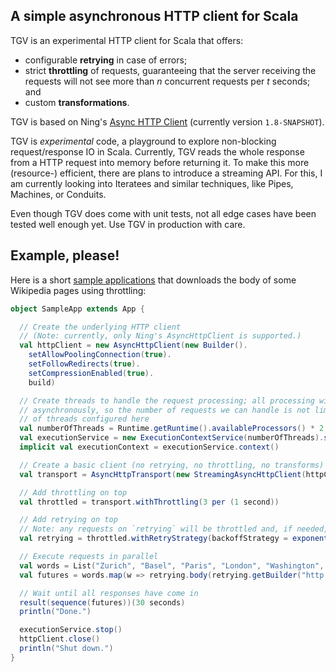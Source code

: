 ## A simple asynchronous HTTP client for Scala

TGV is an experimental HTTP client for Scala that offers:

 - configurable **retrying** in case of errors;
 - strict **throttling** of requests, guaranteeing that the server receiving the requests will not see more than *n* concurrent requests per *t* seconds; and
 - custom **transformations**.
 
TGV is based on Ning's [Async HTTP Client](https://github.com/AsyncHttpClient/async-http-client) (currently version `1.8-SNAPSHOT`).

TGV is *experimental* code, a playground to explore non-blocking request/response IO in Scala. Currently, TGV reads the whole response from a HTTP request into memory before returning it. To make this more (resource-) efficient, there are plans to introduce a streaming API. For this, I am currently looking into Iteratees and similar techniques, like Pipes, Machines, or Conduits.

Even though TGV does come with unit tests, not all edge cases have been tested well enough yet. Use TGV in production with care.

## Example, please!

Here is a short [sample applications](https://github.com/hbf/tgv/blob/master/src/test/scala/com/dreizak/tgv/SampleApp.scala) that downloads the body of some Wikipedia pages using throttling:

```scala
object SampleApp extends App {

  // Create the underlying HTTP client
  // (Note: currently, only Ning's AsyncHttpClient is supported.)
  val httpClient = new AsyncHttpClient(new Builder().
    setAllowPoolingConnection(true).
    setFollowRedirects(true).
    setCompressionEnabled(true).
    build)

  // Create threads to handle the request processing; all processing will be done
  // asynchronously, so the number of requests we can handle is not limited by the number
  // of threads configured here
  val numberOfThreads = Runtime.getRuntime().availableProcessors() * 2
  val executionService = new ExecutionContextService(numberOfThreads).start()
  implicit val executionContext = executionService.context()

  // Create a basic client (no retrying, no throttling, no transforms)
  val transport = AsyncHttpTransport(new StreamingAsyncHttpClient(httpClient))

  // Add throttling on top
  val throttled = transport.withThrottling(3 per (1 second))

  // Add retrying on top
  // Note: any requests on `retrying` will be throttled and, if needed, retried
  val retrying = throttled.withRetryStrategy(backoffStrategy = exponentialBackoffStrategy(maxRetries = 10))

  // Execute requests in parallel
  val words = List("Zurich", "Basel", "Paris", "London", "Washington", "Rome", "Palermo", "Nice", "Barcelona", "Vienna", "Berlin")
  val futures = words.map(w => retrying.body(retrying.getBuilder("http://en.wikipedia.org/wiki/" + w).build))

  // Wait until all responses have come in
  result(sequence(futures))(30 seconds)
  println("Done.")

  executionService.stop()
  httpClient.close()
  println("Shut down.")
}
```
